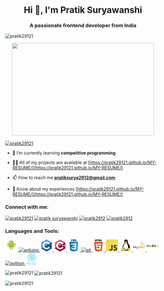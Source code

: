 <h1 align="center">Hi 👋, I'm Pratik Suryawanshi</h1>
<h3 align="center">A passionate frontend developer from India</h3>

<p align="left"> <img src="https://komarev.com/ghpvc/?username=pratik29121&label=Profile%20views&color=0e75b6&style=flat" alt="pratik29121" /> </p>
<p align="center">
  <img width="460" height="300" src="https://images.app.goo.gl/6fGkAf6bhwZLA2yz8">
</p>
<p align="left"> <a href="https://github.com/ryo-ma/github-profile-trophy"><img src="https://github-profile-trophy.vercel.app/?username=pratik29121" alt="pratik29121" /></a> </p>

- 🌱 I’m currently learning **competitive programming**

- 👨‍💻 All of my projects are available at [https://pratik29121.github.io/MY-RESUME/](https://pratik29121.github.io/MY-RESUME/)

- 📫 How to reach me **pratiksurya2912@gmail.com**

- 📄 Know about my experiences [https://pratik29121.github.io/MY-RESUME/](https://pratik29121.github.io/MY-RESUME/)

<h3 align="left">Connect with me:</h3>
<p align="left">
<a href="https://dev.to/pratik29121" target="blank"><img align="center" src="https://cdn.jsdelivr.net/npm/simple-icons@3.0.1/icons/dev-dot-to.svg" alt="pratik29121" height="30" width="40" /></a>
<a href="https://linkedin.com/in/pratik suryawanshi" target="blank"><img align="center" src="https://raw.githubusercontent.com/rahuldkjain/github-profile-readme-generator/master/src/images/icons/Social/linked-in-alt.svg" alt="pratik suryawanshi" height="30" width="40" /></a>
<a href="https://www.codechef.com/users/pratik2912" target="blank"><img align="center" src="https://cdn.jsdelivr.net/npm/simple-icons@3.1.0/icons/codechef.svg" alt="pratik2912" height="30" width="40" /></a>
<a href="https://codeforces.com/profile/pratik2912" target="blank"><img align="center" src="https://cdn.jsdelivr.net/npm/simple-icons@3.0.1/icons/codeforces.svg" alt="pratik2912" height="30" width="40" /></a>
</p>

<h3 align="left">Languages and Tools:</h3>
<p align="left"> <a href="https://developer.android.com" target="_blank"> <img src="https://raw.githubusercontent.com/devicons/devicon/master/icons/android/android-original-wordmark.svg" alt="android" width="40" height="40"/> </a> <a href="https://www.arduino.cc/" target="_blank"> <img src="https://cdn.worldvectorlogo.com/logos/arduino-1.svg" alt="arduino" width="40" height="40"/> </a> <a href="https://www.cprogramming.com/" target="_blank"> <img src="https://raw.githubusercontent.com/devicons/devicon/master/icons/c/c-original.svg" alt="c" width="40" height="40"/> </a> <a href="https://www.w3schools.com/cpp/" target="_blank"> <img src="https://raw.githubusercontent.com/devicons/devicon/master/icons/cplusplus/cplusplus-original.svg" alt="cplusplus" width="40" height="40"/> </a> <a href="https://www.w3schools.com/css/" target="_blank"> <img src="https://raw.githubusercontent.com/devicons/devicon/master/icons/css3/css3-original-wordmark.svg" alt="css3" width="40" height="40"/> </a> <a href="https://git-scm.com/" target="_blank"> <img src="https://www.vectorlogo.zone/logos/git-scm/git-scm-icon.svg" alt="git" width="40" height="40"/> </a> <a href="https://www.w3.org/html/" target="_blank"> <img src="https://raw.githubusercontent.com/devicons/devicon/master/icons/html5/html5-original-wordmark.svg" alt="html5" width="40" height="40"/> </a> <a href="https://developer.mozilla.org/en-US/docs/Web/JavaScript" target="_blank"> <img src="https://raw.githubusercontent.com/devicons/devicon/master/icons/javascript/javascript-original.svg" alt="javascript" width="40" height="40"/> </a> <a href="https://www.linux.org/" target="_blank"> <img src="https://raw.githubusercontent.com/devicons/devicon/master/icons/linux/linux-original.svg" alt="linux" width="40" height="40"/> </a> <a href="https://www.mysql.com/" target="_blank"> <img src="https://raw.githubusercontent.com/devicons/devicon/master/icons/mysql/mysql-original-wordmark.svg" alt="mysql" width="40" height="40"/> </a> <a href="https://nodejs.org" target="_blank"> <img src="https://raw.githubusercontent.com/devicons/devicon/master/icons/nodejs/nodejs-original-wordmark.svg" alt="nodejs" width="40" height="40"/> </a> <a href="https://www.python.org" target="_blank"> <img src="https://![7j8s2h4erdejm82dyyn7](https://user-images.githubusercontent.com/88839654/139855336-c42796c6-b974-473e-9de0-5da485f34f4c.jpg)
raw.githubusercontent.com/devicons/devicon/master/icons/python/python-original.svg" alt="python" width="40" height="40"/> </a> <a href="https://reactjs.org/" target="_blank"> <img src="https://raw.githubusercontent.com/devicons/devicon/master/icons/react/react-original-wordmark.svg" alt="react" width="40" height="40"/> </a> </p>

<p><img align="left" src="https://github-readme-stats.vercel.app/api/top-langs?username=pratik29121&show_icons=true&locale=en&layout=compact" alt="pratik29121" /></p>

<p>&nbsp;<img align="center" src="https://github-readme-stats.vercel.app/api?username=pratik29121&show_icons=true&locale=en" alt="pratik29121" /></p>

<p><img align="center" src="https://github-readme-streak-stats.herokuapp.com/?user=pratik29121&" alt="pratik29121" /></p>

